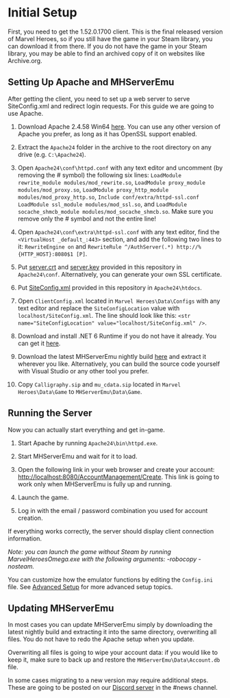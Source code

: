 # Initial Setup

First, you need to get the 1.52.0.1700 client. This is the final released version of Marvel Heroes, so if you still have the game in your Steam library, you can download it from there. If you do not have the game in your Steam library, you may be able to find an archived copy of it on websites like Archive.org.

## Setting Up Apache and MHServerEmu

After getting the client, you need to set up a web server to serve SiteConfig.xml and redirect login requests. For this guide we are going to use Apache.

1. Download Apache 2.4.58 Win64 [here](https://www.apachelounge.com/download/). You can use any other version of Apache you prefer, as long as it has OpenSSL support enabled.

2. Extract the ```Apache24``` folder in the archive to the root directory on any drive (e.g. ```C:\Apache24```).

3. Open `Apache24\conf\httpd.conf` with any text editor and uncomment (by removing the # symbol) the following six lines: `LoadModule rewrite_module modules/mod_rewrite.so`, `LoadModule proxy_module modules/mod_proxy.so`,  `LoadModule proxy_http_module modules/mod_proxy_http.so`, `Include conf/extra/httpd-ssl.conf` `LoadModule ssl_module modules/mod_ssl.so`, and `LoadModule socache_shmcb_module modules/mod_socache_shmcb.so`. Make sure you remove only the # symbol and not the entire line!

4. Open ```Apache24\conf\extra\httpd-ssl.conf``` with any text editor, find the `<VirtualHost _default_:443>` section, and add the following two lines to it:
   `RewriteEngine on` and `RewriteRule ^/AuthServer(.*) http://%{HTTP_HOST}:8080$1 [P]`.

5. Put [server.crt](./../../assets/ssl/server.crt) and [server.key](./../../assets/ssl/server.key) provided in this repository in `Apache24\conf`. Alternatively, you can generate your own SSL certificate.

6. Put [SiteConfig.xml](./../../assets/SiteConfig.xml) provided in this repository in ```Apache24\htdocs```.

7. Open ```ClientConfig.xml``` located in ```Marvel Heroes\Data\Configs``` with any text editor and replace the ```SiteConfigLocation``` value with ```localhost/SiteConfig.xml```. The line should look like this: `<str name="SiteConfigLocation" value="localhost/SiteConfig.xml" />`.

8. Download and install .NET 6 Runtime if you do not have it already. You can get it [here](https://dotnet.microsoft.com/en-us/download/dotnet/6.0).

9. Download the latest MHServerEmu nightly build [here](https://nightly.link/Crypto137/MHServerEmu/workflows/nightly-release-windows-x64/master?preview) and extract it wherever you like. Alternatively, you can build the source code yourself with Visual Studio or any other tool you prefer.

10. Copy `Calligraphy.sip` and `mu_cdata.sip` located in `Marvel Heroes\Data\Game` to `MHServerEmu\Data\Game`.

## Running the Server

Now you can actually start everything and get in-game.

1. Start Apache by running ```Apache24\bin\httpd.exe```.

2. Start MHServerEmu and wait for it to load.

3. Open the following link in your web browser and create your account: [http://localhost:8080/AccountManagement/Create](http://localhost:8080/AccountManagement/Create). This link is going to work only when MHServerEmu is fully up and running.

4. Launch the game.

5. Log in with the email / password combination you used for account creation.

If everything works correctly, the server should display client connection information.

*Note: you can launch the game without Steam by running MarvelHeroesOmega.exe with the following arguments: -robocopy -nosteam.*

You can customize how the emulator functions by editing the `Config.ini` file. See [Advanced Setup](./AdvancedSetup.md) for more advanced setup topics.

## Updating MHServerEmu

In most cases you can update MHServerEmu simply by downloading the latest nightly build and extracting it into the same directory, overwriting all files. You do not have to redo the Apache setup when you update.

Overwriting all files is going to wipe your account data: if you would like to keep it, make sure to back up and restore the `MHServerEmu\Data\Account.db` file.

In some cases migrating to a new version may require additional steps. These are going to be posted on our [Discord server](https://discord.gg/hjR8Bj52t3) in the #news channel.
